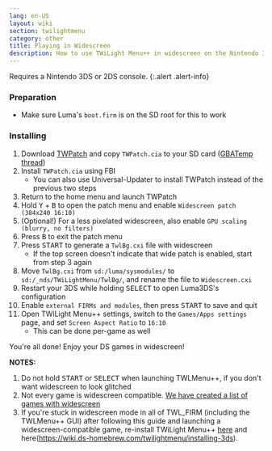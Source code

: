 ```yaml
---
lang: en-US
layout: wiki
section: twilightmenu
category: other
title: Playing in Widescreen
description: How to use TWiLight Menu++ in widescreen on the Nintendo 3DS
---
```


Requires a Nintendo 3DS or 2DS console.
{:.alert .alert-info}

### Preparation
- Make sure Luma's `boot.firm` is on the SD root for this to work

### Installing
1. Download [TWPatch](https://db.universal-team.net/assets/files/TWPatch.cia) and copy `TWPatch.cia` to your SD card ([GBATemp thread](https://gbatemp.net/threads/twpatcher-ds-i-mode-screen-filters-and-patches.542694/))
1. Install `TWPatch.cia` using FBI
   - You can also use Universal-Updater to install TWPatch instead of the previous two steps
1. Return to the home menu and launch TWPatch
1. Hold <kbd class="face">Y</kbd> + <kbd class="face">B</kbd> to open the patch menu and enable `Widescreen patch (384x240 16:10)`
1. (Optional!) For a less pixelated widescreen, also enable `GPU scaling (blurry, no filters)`
1. Press <kbd class="face">B</kbd> to exit the patch menu
1. Press <kbd>START</kbd> to generate a `TwlBg.cxi` file with widescreen
   - If the top screen doesn't indicate that wide patch is enabled, start from step 3 again
1. Move `TwlBg.cxi` from `sd:/luma/sysmodules/` to `sd:/_nds/TWiLightMenu/TwlBg/`, and rename the file to `Widescreen.cxi`
1. Restart your 3DS while holding <kbd>SELECT</kbd> to open Luma3DS's configuration
1. Enable `external FIRMs and modules`, then press <kbd>START</kbd> to save and quit
1. Open TWiLight Menu++ settings, switch to the `Games/Apps settings` page, and set `Screen Aspect Ratio` to `16:10`
   - This can be done per-game as well

You're all done! Enjoy your DS games in widescreen!

**NOTES:**
1. Do not hold <kbd>START</kbd> or <kbd>SELECT</kbd> when launching TWLMenu++, if you don't want widescreen to look glitched
1. Not every game is widescreen compatible. [We have created a list of games with widescreen](https://github.com/DS-Homebrew/TWiLightMenu/blob/master/7zfile/3DS%20-%20CFW%20users/Games%20supported%20with%20widescreen.txt)
1. If you're stuck in widescreen mode in all of TWL_FIRM (including the TWLMenu++ GUI) after following this guide and launching a widescreen-compatible game, re-install TWiLight Menu++ [here](https://wiki.ds-homebrew.com/twilightmenu/uninstalling-3ds) and here(https://wiki.ds-homebrew.com/twilightmenu/installing-3ds).

